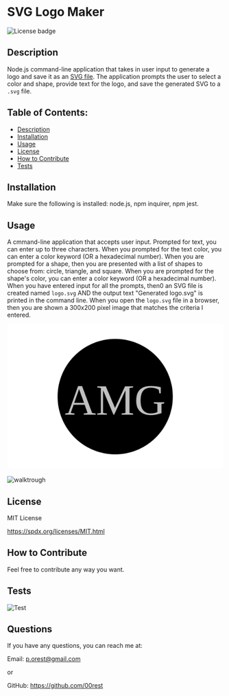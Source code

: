 # SVG Logo Maker
  ![License badge](https://img.shields.io/badge/License-MIT_License-blue.svg)

## Description
Node.js command-line application that takes in user input to generate a logo and save it as an [SVG file](https://en.wikipedia.org/wiki/Scalable_Vector_Graphics). The application prompts the user to select a color and shape, provide text for the logo, and save the generated SVG to a `.svg` file.

## Table of Contents:
- [Description](#description)
- [Installation](#installation)
- [Usage](#usage)
- [License](#license)
- [How to Contribute](#how-to-contribute)
- [Tests](#tests)

## Installation
Make sure the following is installed: node.js, npm inquirer, npm jest.

## Usage
A cmmand-line application that accepts user input. Prompted for text,
you can enter up to three characters. When you prompted for the text color, you can enter a color keyword (OR a hexadecimal number). When you are prompted for a shape, then you are presented with a list of shapes to choose from: circle, triangle, and square. When you are prompted for the shape's color, you can enter a color keyword (OR a hexadecimal number). When you have entered input for all the prompts,
then0 an SVG file is created named `logo.svg` AND the output text "Generated logo.svg" is printed in the command line. When you open the `logo.svg` file in a browser, then you are shown a 300x200 pixel image that matches the criteria I entered.

![logo](./examples/logo.svg)

![walktrough](./Assets/npmstart.gif)

## License
MIT License

https://spdx.org/licenses/MIT.html

## How to Contribute
Feel free to contribute any way you want.

## Tests
![Test](./Assets/npmtest.gif)

## Questions
If you have any questions, you can reach me at:

Email: p.orest@gmail.com

or

GitHub: https://github.com/00rest

